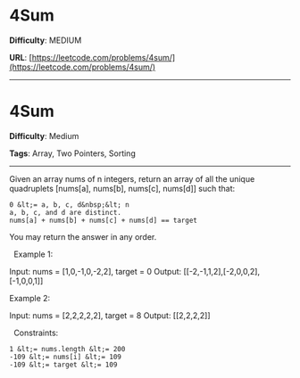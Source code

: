 # 4Sum

**Difficulty**: MEDIUM

**URL**: [https://leetcode.com/problems/4sum/](https://leetcode.com/problems/4sum/)

---

# 4Sum

**Difficulty**: Medium

**Tags**: Array, Two Pointers, Sorting

---

Given an array nums of n integers, return an array of all the unique quadruplets [nums[a], nums[b], nums[c], nums[d]] such that:


	0 &lt;= a, b, c, d&nbsp;&lt; n
	a, b, c, and d are distinct.
	nums[a] + nums[b] + nums[c] + nums[d] == target


You may return the answer in any order.

&nbsp;
Example 1:


Input: nums = [1,0,-1,0,-2,2], target = 0
Output: [[-2,-1,1,2],[-2,0,0,2],[-1,0,0,1]]


Example 2:


Input: nums = [2,2,2,2,2], target = 8
Output: [[2,2,2,2]]


&nbsp;
Constraints:


	1 &lt;= nums.length &lt;= 200
	-109 &lt;= nums[i] &lt;= 109
	-109 &lt;= target &lt;= 109



